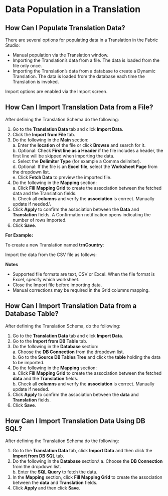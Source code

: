 # Data Population in a Translation

## How Can I Populate Translation Data?
 
There are several options for populating data in a Translation in the Fabric Studio: 
* Manual population via the Translation window. 
* Importing the Translation’s data from a file. The data is loaded from the file only once.
* Importing the Translation’s data from a database to create a Dynamic Translation. The data is loaded from the database each time the Translation is invoked. 
 
Import options are enabled via the Import screen.

## How Can I Import Translation Data from a File?
 
After defining the Translation Schema do the following: 
1.	Go to the **Translation Data** tab and click **Import Data**.
2.	Click the **Import from File** tab. 
3.	Do the following in the **Main** section:\
    a. Enter the **location** of the file or click **Browse** and search for it.\
    b. Optional: Check **First line as a Header** if the file includes a header, the first line will be skipped when importing the data.\
    c. Select the **Delimiter Type** (for example a Comma delimiter).\
    d. Optional: If the file is an **Excel file**, select the **Worksheet Page** from the dropdown list.\
    e. Click **Fetch Data** to preview the imported file.
4.	Do the following in the **Mapping** section:  
    a. Click **Fill Mapping Grid** to create the association between the fetched data and the Translation fields.\
    b. Check all **columns** and verify the **association** is correct. Manually update if needed.\
5.	Click **Apply** to confirm the association between the **Data** and **Translation** fields. A Confirmation notification opens indicating the number of rows imported.
6.	Click **Save**.

**For Example:**

To create a new Translation named **trnCountry**:

Import the data from the CSV file as follows:


**Notes** 
* Supported file formats are text, CSV or Excel. When the file format is Excel, specify which worksheet.
* Close the Import file before importing data. 
* Manual corrections may be required in the Grid columns mapping.

## How Can I Import Translation Data from a Database Table?
 
After defining the Translation Schema, do the following: 
1.	Go to the **Translation Data** tab and click **Import Data**.
2.	Go to the **Import from DB Table** tab. 
3.	Do the following in the **Database** section:\
    a. Choose the **DB Connection** from the dropdown list.\
    b. Go to the **Source DB Tables Tree** and click the **table** holding the data to be imported.
4.	Do the following in the **Mapping** section:\
    a. Click **Fill Mapping Grid** to create the association between the fetched **data** and the **Translation** fields.\
    b. Check all **columns** and verify the **association** is correct. Manually update if needed.
5.	Click **Apply** to confirm the association between the **data** and **Translation** fields.
6.	Click **Save**.

## How Can I Import Translation Data Using DB SQL?
 
After defining the Translation Schema do the following: 
1.	Go to the **Translation Data** tab, click **Import Data** and then click the **Import from DB SQL** tab.
2.	Do the following in the **Database** section:\ 
    a. Choose the **DB Connection** from the dropdown list.\
    b. Enter the **SQL Query** to fetch the data.
3.	In the **Mapping** section, click **Fill Mapping Grid** to create the association between the **data** and **Translation** fields.
4.	Click **Apply** and then click **Save**.


